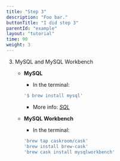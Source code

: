 ```yaml
---
title: "Step 3"
description: "Foo bar."
buttonTitle: "I did step 3"
parentId: "example"
layout: "tutorial"
time: 90
weight: 3
---
```


3. MySQL and MySQL Workbench
    - **MySQL**
        - In the terminal:
        ```js
        '$ brew install mysql'
        ```
        - More info: *[SQL](https://gist.github.com/nrollr/3f57fc15ded7dddddcc4e82fe137b58e)*
        
    - **MySQL Workbench**
        - In the terminal:

        ```js
        'brew tap caskroom/cask'
        'brew install brew-cask'
        'brew cask install mysqlworkbench'       
         ```